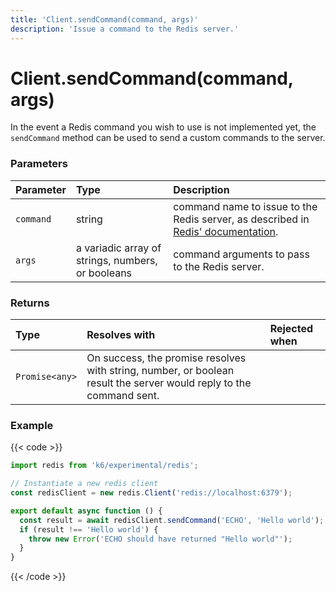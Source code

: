 ```yaml
---
title: 'Client.sendCommand(command, args)'
description: 'Issue a command to the Redis server.'
---
```


# Client.sendCommand(command, args)

In the event a Redis command you wish to use is not implemented yet, the `sendCommand` method can be used to send a custom commands to the server.

### Parameters

| Parameter | Type                                              | Description                                                                                                    |
| :-------- | :------------------------------------------------ | :------------------------------------------------------------------------------------------------------------- |
| `command` | string                                            | command name to issue to the Redis server, as described in [Redis' documentation](https://redis.io/commands/). |
| `args`    | a variadic array of strings, numbers, or booleans | command arguments to pass to the Redis server.                                                                 |

### Returns

| Type           | Resolves with                                                                                                       | Rejected when |
| :------------- | :------------------------------------------------------------------------------------------------------------------ | :------------ |
| `Promise<any>` | On success, the promise resolves with string, number, or boolean result the server would reply to the command sent. |               |

### Example

{{< code >}}

```javascript
import redis from 'k6/experimental/redis';

// Instantiate a new redis client
const redisClient = new redis.Client('redis://localhost:6379');

export default async function () {
  const result = await redisClient.sendCommand('ECHO', 'Hello world');
  if (result !== 'Hello world') {
    throw new Error('ECHO should have returned "Hello world"');
  }
}
```

{{< /code >}}
